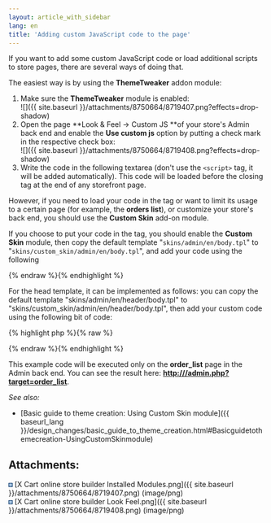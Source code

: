 ```yaml
---
layout: article_with_sidebar
lang: en
title: 'Adding custom JavaScript code to the page'
---
```

If you want to add some custom JavaScript code or load additional scripts to store pages, there are several ways of doing that.

The easiest way is by using the **ThemeTweaker** addon module:

1.  Make sure the **ThemeTweaker** module is enabled:  
    ![]({{ site.baseurl }}/attachments/8750664/8719407.png?effects=drop-shadow)
2.  Open the page **Look & Feel -> Custom JS **of your store's Admin back end and enable the **Use custom js** option by putting a check mark in the respective check box:  
    ![]({{ site.baseurl }}/attachments/8750664/8719408.png?effects=drop-shadow)
3.  Write the code in the following textarea (don't use the `<script>` tag, it will be added automatically). This code will be loaded before the </body> closing tag at the end of any storefront page.  

However, if you need to load your code in the <head> tag or want to limit its usage to a certain page (for example, the **orders list**), or customize your store's back end, you should use the **Custom Skin** add-on module. 

If you choose to put your code in the <body> tag, you should enable the **Custom Skin** module, then copy the default template "`skins/admin/en/body.tpl`" to "`skins/custom_skin/admin/en/body.tpl`", and add your code using the following <script> element:  

{% highlight php %}{% raw %}
<script IF="getTarget()=#order_list#">
<!– PLACE YOUR CODE BELOW THIS LINE –>
</script>
{% endraw %}{% endhighlight %}

For the head template, it can be implemented as follows: you can copy the default template "skins/admin/en/header/body.tpl" to "skins/custom_skin/admin/en/header/body.tpl", then add your custom code using the following bit of code:  

{% highlight php %}{% raw %}
<script IF="getTarget()=#order_list#">
<!– PLACE YOUR CODE BELOW THIS LINE –>
</script>
{% endraw %}{% endhighlight %}

This example code will be executed only on the **order_list** page in the Admin back end. You can see the result here: **<u>http://<store domain>/admin.php?target=order_list</u>**.

_See also:_

*   [Basic guide to theme creation: Using Custom Skin module]({{ baseurl_lang }}/design_changes/basic_guide_to_theme_creation.html#Basicguidetothemecreation-UsingCustomSkinmodule)

## Attachments:

![](images/icons/bullet_blue.gif) [X Cart online store builder Installed Modules.png]({{ site.baseurl }}/attachments/8750664/8719407.png) (image/png)  
![](images/icons/bullet_blue.gif) [X Cart online store builder Look Feel.png]({{ site.baseurl }}/attachments/8750664/8719408.png) (image/png)